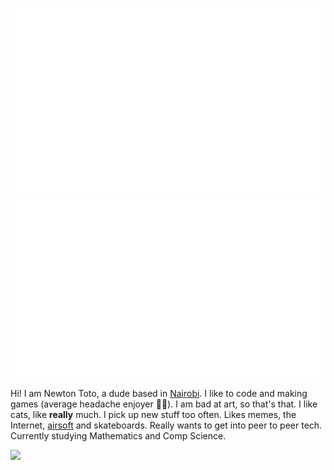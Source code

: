 ![](https://raw.githubusercontent.com/sokorototo/readme-stats/master/generated/overview.svg#gh-dark-mode-only)
![](https://raw.githubusercontent.com/sokorototo/readme-stats/master/generated/languages.svg#gh-dark-mode-only)

Hi! I am Newton Toto, a dude based in [Nairobi](https://duckduckgo.com/?q=nairobi&t=hx&va=g&ia=web&iaxm=about). I like to code and making games (average headache enjoyer 🤌🏿). I am bad at art, so that's that. I like cats, like **really** much. I pick up new stuff too often. Likes memes, the Internet, [airsoft](https://youtu.be/j8PxqgliIno) and skateboards. Really wants to get into peer to peer tech. Currently studying Mathematics and Comp Science.

![](https://www.codewars.com/users/sokorototo/badges/micro)
